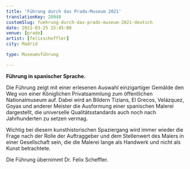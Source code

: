 ```yaml
---
title: 'Führung durch das Prado-Museum 2021'
translationKey: 20948
customSlug: fuehrung-durch-das-prado-museum-2021-deutsch
date: 2021-03-25 15:45:00
venue: [prado]
artist: [felixscheffler]
city: Madrid

type: Museumsführung

---
```

<strong>Führung in spanischer Sprache.</strong>

Die Führung zeigt mit einer erlesenen Auswahl einzigartiger Gemälde den Weg von einer Königlichen Privatsammlung zum öffentlichen Nationalmuseum auf. Dabei wird an Bildern Tizians, El Grecos, Velázquez, Goyas und anderer Meister die Ausformung einer spanischen Malerei dargestellt, die universelle Qualitätsstandards auch noch nach Jahrhunderten zu setzen vermag.

Wichtig bei diesem kunsthistorischen Spaziergang wird immer wieder die Frage nach der Rolle der Auftraggeber und dem Stellenwert des Malers in einer Gesellschaft sein, die die Malerei lange als Handwerk und nicht als Kunst betrachtete.

Die Führung übernimmt Dr. Felix Scheffler.
